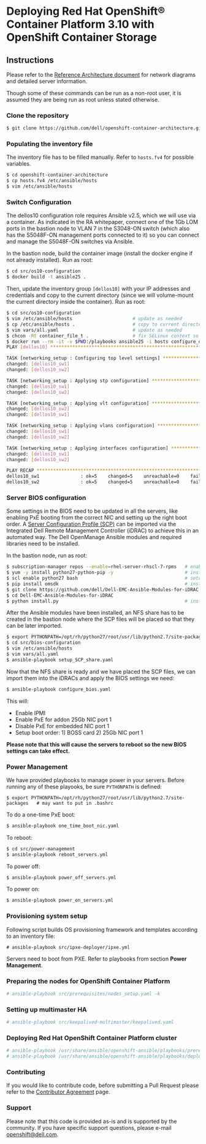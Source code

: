 # Deploying Red Hat OpenShift® Container Platform 3.10 with OpenShift Container Storage

## Instructions
Please refer to the [Reference Architecture document](https://tbd.pdf) for network diagrams and detailed server information.

Though some of these commands can be run as a non-root user, it is assumed they are being run as root unless stated otherwise.

### Clone the repository
```bash
$ git clone https://github.com/dell/openshift-container-architecture.git
```

### Populating the inventory file
The inventory file has to be filled manually.
Refer to `hosts.fv4` for possible variables.

```bash
$ cd openshift-container-architecture
$ cp hosts.fv4 /etc/ansible/hosts
$ vim /etc/ansible/hosts
```

### Switch Configuration
The dellos10 configuration role requires Ansible v2.5, which we will use via a container.
As indicated in the RA whitepaper, connect one of the 1Gb LOM ports in the bastion node to VLAN 7 in the S3048-ON switch (which also has the S5048F-ON management ports connected to it) so you can connect and manage the S5048F-ON switches via Ansible.

In the bastion node, build the container image (install the docker engine if not already installed). Run as root:

```bash
$ cd src/os10-configuration
$ docker build -t ansible25 .
```

Then, update the inventory group `[dellos10]` with your IP addresses and credentials and copy to the current directory (since we will volume-mount the current directory inside the container). Run as root:

```bash
$ cd src/os10-configuration
$ vim /etc/ansible/hosts                      # update as needed
$ cp /etc/ansible/hosts .                     # copy to current directory
$ vim vars/all.yaml                           # update as needed
$ chcon -Rt container_file_t .                # fix SELinux context so we can mount in container
$ docker run --rm -it -v $PWD:/playbooks ansible25 -i hosts configure_dellos10.yaml
PLAY [dellos10] ******************************************************************************************

TASK [networking_setup : Configuring top level settings] *************************************************
changed: [dellos10_sw1]
changed: [dellos10_sw2]

TASK [networking_setup : Applying stp configuration] *****************************************************
changed: [dellos10_sw1]
changed: [dellos10_sw2]

TASK [networking_setup : Applying vlt configuration] *****************************************************
changed: [dellos10_sw2]
changed: [dellos10_sw1]

TASK [networking_setup : Applying vlans configuration] ***************************************************
changed: [dellos10_sw1]
changed: [dellos10_sw2]

TASK [networking_setup : Applying interfaces configuration] **********************************************
changed: [dellos10_sw1]
changed: [dellos10_sw2]

PLAY RECAP ***********************************************************************************************
dellos10_sw1               : ok=5    changed=5    unreachable=0    failed=0
dellos10_sw2               : ok=5    changed=5    unreachable=0    failed=0
```

### Server BIOS configuration
Some settings in the BIOS need to be updated in all the servers, like enabling PxE booting from the correct NIC and setting up the right boot order.
A [Server Configuration Profile (SCP)](https://dell.to/2NpRJ9a) can be imported via the Integrated Dell Remote Management Controller (iDRAC) to achieve this in an automated way.
The Dell OpenManage Ansible modules and required libraries need to be installed.

In the bastion node, run as root:

```bash
$ subscription-manager repos --enable=rhel-server-rhscl-7-rpms   # enable Software Collections repo
$ yum -y install python27-python-pip -y                          # install pip
$ scl enable python27 bash                                       # setup pip from RHSCL
$ pip install omsdk                                              # install OpenManage SDK
$ git clone https://github.com/dell/Dell-EMC-Ansible-Modules-for-iDRAC.git
$ cd Dell-EMC-Ansible-Modules-for-iDRAC
$ python install.py                                              # install Ansible modules
```

After the Ansible modules have been installed, an NFS share has to be created in the bastion node where the SCP files will be placed so that they can be later imported.

```bash
$ export PYTHONPATH=/opt/rh/python27/root/usr/lib/python2.7/site-packages   # may want to put in .bashrc
$ cd src/bios-configuration
$ vim /etc/ansible/hosts                                                    # update as needed
$ vim vars/all.yaml                                                         # update as needed
$ ansible-playbook setup_SCP_share.yaml
```

Now that the NFS share is ready and we have placed the SCP files, we can import them into the iDRACs and apply the BIOS settings we need:

```bash
$ ansible-playbook configure_bios.yaml
```

This will:

- Enable IPMI
- Enable PxE for addon 25Gb NIC port 1
- Disable PxE for embedded NIC port 1
- Setup boot order: 1) BOSS card 2) 25Gb NIC port 1

**Please note that this will cause the servers to reboot so the new BIOS settings can take effect.**

### Power Management

We have provided playbooks to manage power in your servers.
Before running any of these playooks, be sure `PYTHONPATH` is defined:

```
$ export PYTHONPATH=/opt/rh/python27/root/usr/lib/python2.7/site-packages   # may want to put in .bashrc
```

To do a one-time PxE boot:
```bash
$ ansible-playbook one_time_boot_nic.yaml
```

To reboot:

```bash
$ cd src/power-management
$ ansible-playbook reboot_servers.yml
```

To power off:
```bash
$ ansible-playbook power_off_servers.yml
```

To power on:
```bash
$ ansible-playbook power_on_servers.yml
```

### Provisioning system setup
Following script builds OS provisioning framework and templates according to an inventory file:
```
# ansible-playbook src/ipxe-deployer/ipxe.yml
```
Servers need to boot from PXE.
Refer to playbooks from section **Power Management**.

### Preparing the nodes for OpenShift Container Platform
```bash
# ansible-playbook src/prerequisites/nodes_setup.yaml -k
```

### Setting up multimaster HA
```bash
# ansible-playbook src/keepalived-multimaster/keepalived.yaml
```

### Deploying Red Hat OpenShift Container Platform cluster
```bash
# ansible-playbook /usr/share/ansible/openshift-ansible/playbooks/prerequisites.yml
# ansible-playbook /usr/share/ansible/openshift-ansible/playbooks/deploy_cluster.yml
```

### Contributing
If you would like to contribute code, before submitting a Pull Request please refer to the [Contributor Agreement](https://github.com/dell/openshift-container-architecture/wiki/Contributor-Agreement) page.

### Support
Please note that this code is provided as-is and is supported by the community. If you have specific support questions, please e-mail openshift@dell.com.
